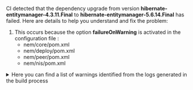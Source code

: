 CI detected that the dependency upgrade from version **hibernate-entitymanager-4.3.11.Final** to **hibernate-entitymanager-5.6.14.Final** has failed. Here are details to help you understand and fix the problem: 

1. This occurs because the option **failureOnWarning** is activated in the configuration file : 
   - nem/core/pom.xml
   - nem/deploy/pom.xml
   - nem/peer/pom.xml
   - nem/nis/pom.xml

<details>
<summary>Here you can find a list of warnings identified from the logs generated in the build process</summary>

*    > [WARNING] /nem/nis/src/main/java/org/nem/nis/dao/retrievers/NamespaceRetriever.java:[66,50] createCriteria(java.lang.Class) in org.hibernate.SharedSessionContract has been deprecated 

*    > [WARNING] /nem/nis/src/main/java/org/nem/nis/dao/retrievers/NamespaceRetriever.java:[93,23] found raw type: org.hibernate.Query 

*    > [WARNING] /nem/nis/src/main/java/org/nem/nis/dao/retrievers/NamespaceRetriever.java:[118,50] createCriteria(java.lang.Class) in org.hibernate.SharedSessionContract has been deprecated 

*    > [WARNING] /nem/nis/src/main/java/org/nem/nis/dao/retrievers/NamespaceRetriever.java:[101,50] createCriteria(java.lang.Class) in org.hibernate.SharedSessionContract has been deprecated 

*    > [WARNING] /nem/nis/src/main/java/org/nem/nis/dao/retrievers/NamespaceRetriever.java:[34,50] createCriteria(java.lang.Class) in org.hibernate.SharedSessionContract has been deprecated 

*    > [WARNING] /nem/nis/src/main/java/org/nem/nis/dao/retrievers/NamespaceRetriever.java:[93,23] org.hibernate.Query in org.hibernate has been deprecated 

*    > [WARNING] /nem/nis/src/main/java/org/nem/nis/dao/BlockLoader.java:[364,23] org.hibernate.Query in org.hibernate has been deprecated 

*    > [WARNING] /nem/nis/src/main/java/org/nem/nis/dao/BlockLoader.java:[174,23] org.hibernate.Query in org.hibernate has been deprecated 

*    > [WARNING] /nem/nis/src/main/java/org/nem/nis/dao/BlockLoader.java:[383,23] org.hibernate.Query in org.hibernate has been deprecated 

*    > [WARNING] /nem/nis/src/main/java/org/nem/nis/dao/BlockLoader.java:[416,23] org.hibernate.Query in org.hibernate has been deprecated 

*    > [WARNING] /nem/nis/src/main/java/org/nem/nis/dao/BlockLoader.java:[164,23] org.hibernate.Query in org.hibernate has been deprecated 

*    > [WARNING] /nem/nis/src/main/java/org/nem/nis/dao/BlockLoader.java:[351,23] org.hibernate.Query in org.hibernate has been deprecated 

*    > [WARNING] /nem/nis/src/main/java/org/nem/nis/dao/BlockLoader.java:[402,23] org.hibernate.Query in org.hibernate has been deprecated 

*    > [WARNING] /nem/nis/src/main/java/org/nem/nis/dao/BlockLoader.java:[297,23] org.hibernate.Query in org.hibernate has been deprecated 

*    > [WARNING] /nem/nis/src/main/java/org/nem/nis/dao/BlockLoader.java:[186,23] org.hibernate.Query in org.hibernate has been deprecated 

*    > [WARNING] /nem/nis/src/main/java/org/nem/nis/dao/BlockLoader.java:[224,23] org.hibernate.Query in org.hibernate has been deprecated 

*    > [WARNING] /nem/nis/src/main/java/org/nem/nis/dao/BlockLoader.java:[408,52] org.hibernate.Query in org.hibernate has been deprecated 

*    > [WARNING] /nem/nis/src/main/java/org/nem/nis/dao/BlockLoader.java:[241,23] org.hibernate.Query in org.hibernate has been deprecated 

*    > [WARNING] /nem/nis/src/main/java/org/nem/nis/dao/retrievers/TransferRetriever.java:[24,50] createCriteria(java.lang.Class) in org.hibernate.SharedSessionContract has been deprecated 

*    > [WARNING] /nem/nis/src/main/java/org/nem/nis/dao/retrievers/MosaicSupplyChangeRetriever.java:[27,50] createCriteria(java.lang.Class) in org.hibernate.SharedSessionContract has been deprecated 

*    > [WARNING] /nem/nis/src/main/java/org/nem/nis/dao/BlockDaoImpl.java:[321,23] org.hibernate.Query in org.hibernate has been deprecated 

*    > [WARNING] /nem/nis/src/main/java/org/nem/nis/dao/BlockDaoImpl.java:[332,31] org.hibernate.Query in org.hibernate has been deprecated 

*    > [WARNING] /nem/nis/src/main/java/org/nem/nis/dao/BlockDaoImpl.java:[340,23] org.hibernate.Query in org.hibernate has been deprecated 

*    > [WARNING] /nem/nis/src/main/java/org/nem/nis/dao/BlockDaoImpl.java:[412,33] createCriteria(java.lang.Class) in org.hibernate.SharedSessionContract has been deprecated 

*    > [WARNING] /nem/nis/src/main/java/org/nem/nis/dao/BlockDaoImpl.java:[366,17] org.hibernate.Query in org.hibernate has been deprecated 

*    > [WARNING] /nem/nis/src/main/java/org/nem/nis/dao/BlockDaoImpl.java:[308,41] org.hibernate.Query in org.hibernate has been deprecated 

*    > [WARNING] /nem/nis/src/main/java/org/nem/nis/dao/BlockDaoImpl.java:[390,31] org.hibernate.Query in org.hibernate has been deprecated 

*    > [WARNING] /nem/nis/src/main/java/org/nem/nis/dao/BlockDaoImpl.java:[379,23] org.hibernate.Query in org.hibernate has been deprecated 

*    > [WARNING] /nem/nis/src/main/java/org/nem/nis/dao/BlockDaoImpl.java:[285,25] org.hibernate.Query in org.hibernate has been deprecated 

*    > [WARNING] /nem/nis/src/main/java/org/nem/nis/dao/BlockDaoImpl.java:[274,25] org.hibernate.Query in org.hibernate has been deprecated 

*    > [WARNING] /nem/nis/src/main/java/org/nem/nis/dao/BlockDaoImpl.java:[352,41] org.hibernate.Query in org.hibernate has been deprecated 

*    > [WARNING] /nem/nis/src/main/java/org/nem/nis/dao/BlockDaoImpl.java:[263,23] org.hibernate.Query in org.hibernate has been deprecated 

*    > [WARNING] /nem/nis/src/main/java/org/nem/nis/dao/BlockDaoImpl.java:[205,23] org.hibernate.Query in org.hibernate has been deprecated 

*    > [WARNING] /nem/nis/src/main/java/org/nem/nis/dao/retrievers/MultisigTransactionRetriever.java:[68,50] createCriteria(java.lang.Class) in org.hibernate.SharedSessionContract has been deprecated 

*    > [WARNING] /nem/nis/src/main/java/org/nem/nis/dao/retrievers/MultisigTransactionRetriever.java:[89,50] createCriteria(java.lang.Class) in org.hibernate.SharedSessionContract has been deprecated 

*    > [WARNING] /nem/nis/src/main/java/org/nem/nis/dao/retrievers/MultisigTransactionRetriever.java:[58,23] org.hibernate.Query in org.hibernate has been deprecated 

*    > [WARNING] /nem/nis/src/main/java/org/nem/nis/dao/retrievers/MosaicDefinitionCreationRetriever.java:[26,50] createCriteria(java.lang.Class) in org.hibernate.SharedSessionContract has been deprecated 

*    > [WARNING] /nem/nis/src/main/java/org/nem/nis/dao/DaoUtils.java:[37,23] found raw type: org.hibernate.Query 

*    > [WARNING] /nem/nis/src/main/java/org/nem/nis/dao/DaoUtils.java:[23,23] found raw type: org.hibernate.Query 

*    > [WARNING] /nem/nis/src/main/java/org/nem/nis/dao/DaoUtils.java:[23,23] org.hibernate.Query in org.hibernate has been deprecated 

*    > [WARNING] /nem/nis/src/main/java/org/nem/nis/dao/DaoUtils.java:[37,23] org.hibernate.Query in org.hibernate has been deprecated 

*    > [WARNING] /nem/nis/src/main/java/org/nem/nis/dao/AccountDaoImpl.java:[27,23] org.hibernate.Query in org.hibernate has been deprecated 

*    > [WARNING] /nem/nis/src/main/java/org/nem/nis/dao/AccountDaoImpl.java:[32,55] found raw type: org.hibernate.Query 

*    > [WARNING] /nem/nis/src/main/java/org/nem/nis/dao/AccountDaoImpl.java:[32,55] org.hibernate.Query in org.hibernate has been deprecated 

*    > [WARNING] /nem/nis/src/main/java/org/nem/nis/dao/AccountDaoImpl.java:[27,23] found raw type: org.hibernate.Query 

*    > [WARNING] /nem/nis/src/main/java/org/nem/nis/dao/HibernateUtils.java:[20,53] org.hibernate.Query in org.hibernate has been deprecated 

*    > [WARNING] /nem/nis/src/main/java/org/nem/nis/dao/HibernateUtils.java:[20,53] found raw type: org.hibernate.Query 

*    > [WARNING] /nem/nis/src/main/java/org/nem/nis/dao/retrievers/ImportanceTransferRetriever.java:[24,50] createCriteria(java.lang.Class) in org.hibernate.SharedSessionContract has been deprecated 

*    > [WARNING] /nem/nis/src/main/java/org/nem/nis/dao/retrievers/ProvisionNamespaceRetriever.java:[24,50] createCriteria(java.lang.Class) in org.hibernate.SharedSessionContract has been deprecated 

*    > [WARNING] /nem/nis/src/main/java/org/nem/nis/dao/retrievers/MultisigModificationRetriever.java:[47,23] org.hibernate.Query in org.hibernate has been deprecated 

*    > [WARNING] /nem/nis/src/main/java/org/nem/nis/dao/retrievers/MultisigModificationRetriever.java:[47,23] found raw type: org.hibernate.Query 

*    > [WARNING] /nem/nis/src/main/java/org/nem/nis/dao/retrievers/MultisigModificationRetriever.java:[60,23] org.hibernate.Query in org.hibernate has been deprecated 

*    > [WARNING] /nem/nis/src/main/java/org/nem/nis/dao/retrievers/MultisigModificationRetriever.java:[60,23] found raw type: org.hibernate.Query 

*    > [WARNING] /nem/nis/src/main/java/org/nem/nis/dao/retrievers/MosaicDefinitionRetriever.java:[95,23] found raw type: org.hibernate.Query 

*    > [WARNING] /nem/nis/src/main/java/org/nem/nis/dao/retrievers/MosaicDefinitionRetriever.java:[95,23] org.hibernate.Query in org.hibernate has been deprecated 

*    > [WARNING] /nem/nis/src/main/java/org/nem/nis/dao/retrievers/MosaicDefinitionRetriever.java:[29,23] found raw type: org.hibernate.Query 

*    > [WARNING] /nem/nis/src/main/java/org/nem/nis/dao/retrievers/MosaicDefinitionRetriever.java:[29,23] org.hibernate.Query in org.hibernate has been deprecated 

</details>
